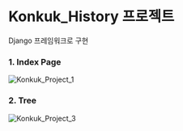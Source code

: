 # Konkuk_History 프로젝트

Django 프레임워크로 구현

### 1. Index Page
![Konkuk_Project_1](https://user-images.githubusercontent.com/76798309/120315443-586af200-c317-11eb-9a0b-9b3e3393431b.png)

### 2. Tree
![Konkuk_Project_3](https://user-images.githubusercontent.com/76798309/120315943-d7f8c100-c317-11eb-9e86-c9ab37ffd688.jpg)
